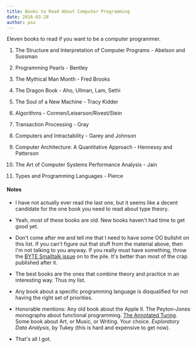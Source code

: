 ```yaml
---
title: Books to Read About Computer Programming
date: 2016-03-28
author: psu
---
```


Eleven books to read if you want to be a computer programmer.

1. The Structure and Interpretation of Computer Programs - Abelson and Sussman

2. Programming Pearls - Bentley

3. The Mythical Man Month - Fred Brooks

4. The Dragon Book - Aho, Ullman, Lam, Sethi

5. The Soul of a New Machine - Tracy Kidder

6. Algorithms - Cormen/Leiserson/Rivest/Stein

7. Transaction Processing - Gray

8. Computers and Intractability - Garey and Johnson

9. Computer Architecture: A Quantitative Approach - Hennessy and Patterson

10. The Art of Computer Systems Performance Analysis - Jain

11. Types and Programming Languages - Pierce

#### Notes

* I have not actually ever read the last one, but it seems like a decent candidate for the one book you need to read about type theory.

* Yeah, most of these books are old. New books haven't had time to get good yet.

* Don't come after me and tell me that I need to have some OO bullshit on this list. If you can't figure out that stuff from the material above, then I'm not talking to you anyway. If you really must have something, throw the <a href="https://archive.org/details/byte-magazine-1981-08">BYTE Smalltalk issue</a> on to the pile. It's better than most of the crap published after it.

* The best books are the ones that combine theory and practice in an interesting way. Thus my list. 

* Any book about a specific programming language is disqualified for not having the right set of priorities.

* Honorable mentions: Any old book about the Apple II. The Peyton-Jones monographs about functional programming. <a href="http://www.amazon.com/Annotated-Turing-Through-Historic-Computability/dp/0470229055/">The Annotated Turing</a>. Some book about Art, or Music, or Writing. Your choice. _Exploratory Data Analysis_, by Tukey (this is hard and expensive to get now).

* That's all I got.


